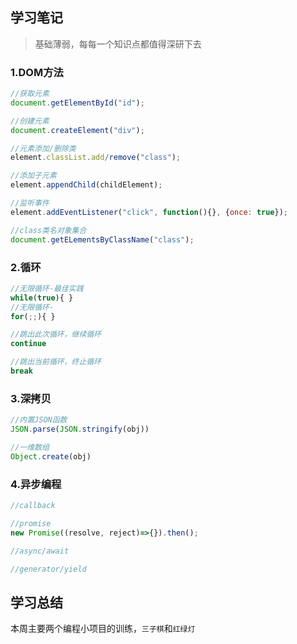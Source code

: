 ## 学习笔记

>基础薄弱，每每一个知识点都值得深研下去

### 1.DOM方法
```javascript
//获取元素
document.getElementById("id");

//创建元素
document.createElement("div");

//元素添加/删除类
element.classList.add/remove("class");

//添加子元素
element.appendChild(childElement);

//监听事件
element.addEventListener("click", function(){}, {once: true});

//class类名对象集合
document.getELementsByClassName("class");

```

### 2.循环
```javascript
//无限循环-最佳实践
while(true){ }
//无限循环-
for(;;){ }

//跳出此次循环，继续循环
continue

//跳出当前循环，终止循环
break
```

### 3.深拷贝
```javascript
//内置JSON函数
JSON.parse(JSON.stringify(obj))

//一维数组
Object.create(obj)
```

### 4.异步编程
```javascript
//callback

//promise
new Promise((resolve, reject)=>{}).then();

//async/await

//generator/yield
```


## 学习总结

本周主要两个编程小项目的训练，`三子棋`和`红绿灯`
